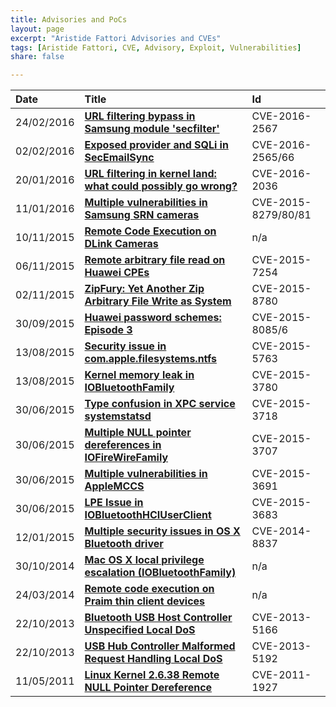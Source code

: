 ```yaml
---
title: Advisories and PoCs
layout: page
excerpt: "Aristide Fattori Advisories and CVEs"
tags: [Aristide Fattori, CVE, Advisory, Exploit, Vulnerabilities]
share: false

---
```



| Date       | Title                                                                                                                                            | Id                  |
| :--------- | :-------------------------------------------------------------------------------------------------------------------------------------------     | :------------------ |
| 24/02/2016 | [**URL filtering bypass in Samsung module 'secfilter'**](https://github.com/ud2/advisories/tree/master/android/samsung/nocve-2016-0003)          | CVE-2016-2567       |
| 02/02/2016 | [**Exposed provider and SQLi in SecEmailSync**](https://github.com/ud2/advisories/tree/master/android/samsung/nocve-2016-0002)                   | CVE-2016-2565/66    |
| 20/01/2016 | [**URL filtering in kernel land: what could possibly go wrong?**](https://github.com/ud2/advisories/tree/master/android/samsung/nocve-2016-0001) | CVE-2016-2036       |
| 11/01/2016 | [**Multiple vulnerabilities in Samsung SRN cameras**](http://blog.emaze.net/2016/01/multiple-vulnerabilities-samsung-srn.html)                   | CVE-2015-8279/80/81 |
| 10/11/2015 | [**Remote Code Execution on DLink Cameras**](https://github.com/ud2/advisories/tree/master/embedded/dlink/nocve-2015-0002)                       | n/a                 |
| 06/11/2015 | [**Remote arbitrary file read on Huawei CPEs**](https://github.com/ud2/advisories/tree/master/embedded/huawei/cve-2015-7254)                     | CVE-2015-7254       |
| 02/11/2015 | [**ZipFury: Yet Another Zip Arbitrary File Write as System**](https://github.com/ud2/advisories/tree/master/android/samsung/nocve-2015-0001)     | CVE-2015-8780       |
| 30/09/2015 | [**Huawei password schemes: Episode 3**](http://blog.emaze.net/2015/09/huawei-password-schemes-episode-3.html)                                   | CVE-2015-8085/6     |
| 13/08/2015 | [**Security issue in com.apple.filesystems.ntfs**](https://github.com/ud2/advisories/tree/master/osx/cve-2015-5763)                              | CVE-2015-5763       |
| 13/08/2015 | [**Kernel memory leak in IOBluetoothFamily**](https://github.com/ud2/advisories/tree/master/osx/cve-2015-3780)                                   | CVE-2015-3780       |
| 30/06/2015 | [**Type confusion in XPC service systemstatsd**](https://github.com/ud2/advisories/tree/master/osx/cve-2015-3718)                                | CVE-2015-3718       |
| 30/06/2015 | [**Multiple NULL pointer dereferences in IOFireWireFamily**](https://github.com/ud2/advisories/tree/master/osx/cve-2015-3707)                    | CVE-2015-3707       |
| 30/06/2015 | [**Multiple vulnerabilities in AppleMCCS**](https://github.com/ud2/advisories/tree/master/osx/cve-2015-3691)                                     | CVE-2015-3691       |
| 30/06/2015 | [**LPE Issue in IOBluetoothHCIUserClient**](https://github.com/ud2/advisories/tree/master/osx/cve-2015-3683)                                     | CVE-2015-3683       |
| 12/01/2015 | [**Multiple security issues in OS X Bluetooth driver**](https://github.com/ud2/advisories/tree/master/osx/cve-2014-8837)                         | CVE-2014-8837       |
| 30/10/2014 | [**Mac OS X local privilege escalation (IOBluetoothFamily)**](/mac-os-x-local-privilege-escalation/)                                             | n/a                 |
| 24/03/2014 | [**Remote code execution on Praim thin client devices**](http://blog.emaze.net/2014/03/remote-code-execution-on-praim-thin.html)                 | n/a                 |
| 22/10/2013 | [**Bluetooth USB Host Controller Unspecified Local DoS**](http://www.osvdb.org/show/osvdb/98845)                                                 | CVE-2013-5166       |
| 22/10/2013 | [**USB Hub Controller Malformed Request Handling Local DoS**](http://www.osvdb.org/show/osvdb/98871)                                             | CVE-2013-5192       |
| 11/05/2011 | [**Linux Kernel 2.6.38 Remote NULL Pointer Dereference**](/stuff/20110511-linux-null.txt)                                                        | CVE-2011-1927       |

